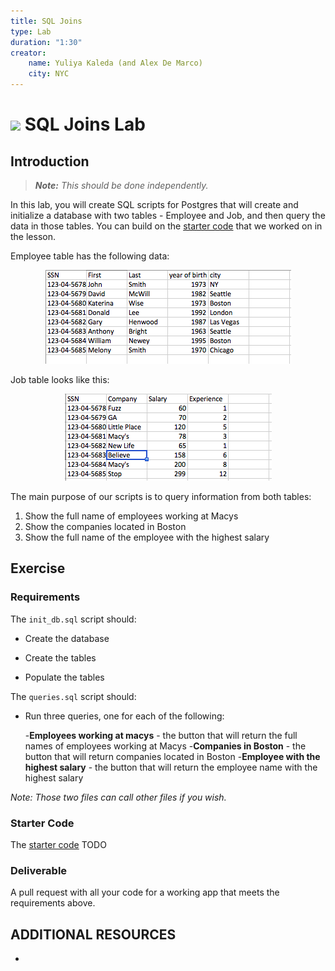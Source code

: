 ```yaml
---
title: SQL Joins
type: Lab
duration: "1:30"
creator:
    name: Yuliya Kaleda (and Alex De Marco)
    city: NYC
---
```


# ![](https://ga-dash.s3.amazonaws.com/production/assets/logo-9f88ae6c9c3871690e33280fcf557f33.png) SQL Joins Lab

## Introduction

> ***Note:*** _This should be done independently._

In this lab, you will create SQL scripts for Postgres that will create and initialize a database with two tables - Employee and Job, and then query the data in those tables. You can build on the [starter code](../sql-joins-lesson/starter-code) that we worked on in the lesson.

Employee table has the following data:  

<p align="center">
  <img src="./screenshots/employee.png">  
</p>

Job table looks like this:  

<p align="center">
  <img src="./screenshots/job.png">   
</p>

The main purpose of our scripts is to query information from both tables:  

1.  Show the full name of employees working at Macys
2.  Show the companies located in Boston  
3.  Show the full name of the employee with the highest salary  


## Exercise

### Requirements

The ``init_db.sql`` script should:  

- Create the database 

- Create the tables

- Populate the tables

The ``queries.sql`` script should:
  
- Run three queries, one for each of the following:

  -**Employees working at macys** - the button that will return the full names of employees working at Macys
  -**Companies in Boston** - the button that will return companies located in Boston
  -**Employee with the highest salary** - the button that will return the employee name with the highest salary


*Note: Those two files can call other files if you wish.*

### Starter Code

The [starter code](../sql-joins-lesson/starter-code) TODO

### Deliverable

A pull request with all your code for a working app that meets the requirements above.

## ADDITIONAL RESOURCES

- 
